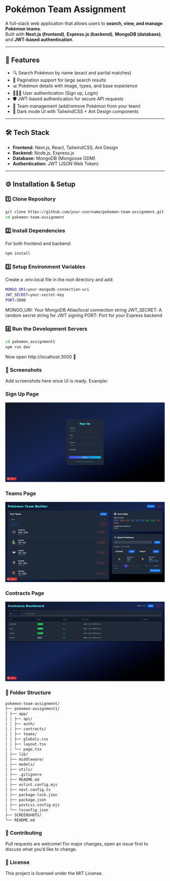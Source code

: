 # Pokémon Team Assignment

A full-stack web application that allows users to **search, view, and manage Pokémon teams**.  
Built with **Next.js (frontend)**, **Express.js (backend)**, **MongoDB (database)**, and **JWT-based authentication**.

---

## 🚀 Features

- 🔍 Search Pokémon by name (exact and partial matches)
- 📑 Pagination support for large search results
- 📊 Pokémon details with image, types, and base experience
- 🧑‍🤝‍🧑 User authentication (Sign up, Login)
- 🛡️ JWT-based authentication for secure API requests
- 📂 Team management (add/remove Pokémon from your team)
- 🎨 Dark mode UI with TailwindCSS + Ant Design components

---

## 🛠️ Tech Stack

- **Frontend:** Next.js, React, TailwindCSS, Ant Design  
- **Backend:** Node.js, Express.js  
- **Database:** MongoDB (Mongoose ODM)  
- **Authentication:** JWT (JSON Web Token)  

---

## ⚙️ Installation & Setup

### 1️⃣ Clone Repository
```bash
git clone https://github.com/your-username/pokemon-team-assignment.git
cd pokemon-team-assignment
```

### 2️⃣ Install Dependencies

For both frontend and backend:
```bash
npm install
```

### 3️⃣ Setup Environment Variables

Create a .env.local file in the root directory and add:
```bash
MONGO_URI=your-mongodb-connection-uri
JWT_SECRET=your-secret-key
PORT=3000
```

MONGO_URI: Your MongoDB Atlas/local connection string
JWT_SECRET: A random secret string for JWT signing
PORT: Port for your Express backend

### 4️⃣ Run the Development Servers

```bash
cd pokemon_assignment1
npm run dev
```


Now open http://localhost:3000
 🚀

### 📸 Screenshots

Add screenshots here once UI is ready. Example:
### Sign Up Page
![Sign Up Page](./SCREENSHOTS/SignUpPage.png)

### Teams Page
![Teams Page](./SCREENSHOTS/TeamsPage.png)

### Contracts Page
![Contracts Page](./SCREENSHOTS/ContractsPage.png)


### 📌 Folder Structure
```
pokemon-team-assignment/
├── pokemon-assignment1/
│ ├── app/
│ │ ├── api/
│ │ ├── auth/
│ │ ├── contracts/
│ │ ├── teams/
│ │ ├── globals.css
│ │ ├── layout.tsx
│ │ └── page.tsx
│ ├── lib/
│ ├── middleware/
│ ├── models/
│ ├── utils/
│ ├── .gitignore
│ ├── README.md
│ ├── eslint.config.mjs
│ ├── next.config.ts
│ ├── package-lock.json
│ ├── package.json
│ ├── postcss.config.mjs
│ └── tsconfig.json
├── SCREENSHOTS/
└── README.md
```

### 🤝 Contributing

Pull requests are welcome! For major changes, open an issue first to discuss what you’d like to change.

### 📜 License

This project is licensed under the MIT License.
